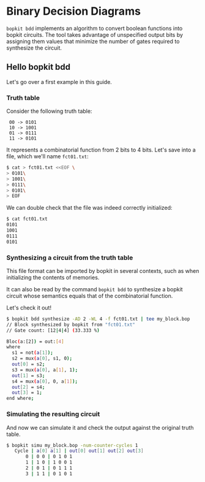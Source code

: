 # Binary Decision Diagrams

`bopkit bdd` implements an algorithm to convert boolean functions into bopkit
circuits. The tool takes advantage of unspecified output bits by assigning them
values that minimize the number of gates required to synthesize the circuit.

## Hello bopkit bdd

Let's go over a first example in this guide.

### Truth table

Consider the following truth table:

```text
 00 -> 0101
 10 -> 1001
 01 -> 0111
 11 -> 0101
```

It represents a combinatorial function from 2 bits to 4 bits. Let's save into a
file, which we'll name `fct01.txt`:

```sh
$ cat > fct01.txt <<EOF \
> 0101\
> 1001\
> 0111\
> 0101\
> EOF
```

We can double check that the file was indeed correctly initialized:

```sh
$ cat fct01.txt
0101
1001
0111
0101
```

### Synthesizing a circuit from the truth table

This file format can be imported by bopkit in several contexts, such as when
initializing the contents of memories.

It can also be read by the command `bopkit bdd` to synthesize a bopkit circuit
whose semantics equals that of the combinatorial function.

Let's check it out!

```sh
$ bopkit bdd synthesize -AD 2 -WL 4 -f fct01.txt | tee my_block.bop
// Block synthesized by bopkit from "fct01.txt"
// Gate count: [12|4|4] (33.333 %)

Bloc(a:[2]) = out:[4]
where
  s1 = not(a[1]);
  s2 = mux(a[0], s1, 0);
  out[0] = s2;
  s3 = mux(a[0], a[1], 1);
  out[1] = s3;
  s4 = mux(a[0], 0, a[1]);
  out[2] = s4;
  out[3] = 1;
end where;
```

### Simulating the resulting circuit

And now we can simulate it and check the output against the original truth table.

```sh
$ bopkit simu my_block.bop -num-counter-cycles 1
   Cycle | a[0] a[1] | out[0] out[1] out[2] out[3]
       0 | 0 0 | 0 1 0 1
       1 | 1 0 | 1 0 0 1
       2 | 0 1 | 0 1 1 1
       3 | 1 1 | 0 1 0 1
```
